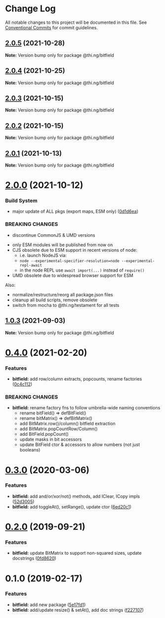 # Change Log

All notable changes to this project will be documented in this file.
See [Conventional Commits](https://conventionalcommits.org) for commit guidelines.

## [2.0.5](https://github.com/thi-ng/umbrella/compare/@thi.ng/bitfield@2.0.4...@thi.ng/bitfield@2.0.5) (2021-10-28)

**Note:** Version bump only for package @thi.ng/bitfield





## [2.0.4](https://github.com/thi-ng/umbrella/compare/@thi.ng/bitfield@2.0.3...@thi.ng/bitfield@2.0.4) (2021-10-25)

**Note:** Version bump only for package @thi.ng/bitfield





## [2.0.3](https://github.com/thi-ng/umbrella/compare/@thi.ng/bitfield@2.0.2...@thi.ng/bitfield@2.0.3) (2021-10-15)

**Note:** Version bump only for package @thi.ng/bitfield





## [2.0.2](https://github.com/thi-ng/umbrella/compare/@thi.ng/bitfield@2.0.1...@thi.ng/bitfield@2.0.2) (2021-10-15)

**Note:** Version bump only for package @thi.ng/bitfield





## [2.0.1](https://github.com/thi-ng/umbrella/compare/@thi.ng/bitfield@2.0.0...@thi.ng/bitfield@2.0.1) (2021-10-13)

**Note:** Version bump only for package @thi.ng/bitfield





# [2.0.0](https://github.com/thi-ng/umbrella/compare/@thi.ng/bitfield@1.0.3...@thi.ng/bitfield@2.0.0) (2021-10-12)


### Build System

* major update of ALL pkgs (export maps, ESM only) ([0d1d6ea](https://github.com/thi-ng/umbrella/commit/0d1d6ea9fab2a645d6c5f2bf2591459b939c09b6))


### BREAKING CHANGES

* discontinue CommonJS & UMD versions

- only ESM modules will be published from now on
- CJS obsolete due to ESM support in recent versions of node:
  - i.e. launch NodeJS via:
  - `node --experimental-specifier-resolution=node --experimental-repl-await`
  - in the node REPL use `await import(...)` instead of `require()`
- UMD obsolete due to widespread browser support for ESM

Also:
- normalize/restructure/reorg all package.json files
- cleanup all build scripts, remove obsolete
- switch from mocha to @thi.ng/testament for all tests






##  [1.0.3](https://github.com/thi-ng/umbrella/compare/@thi.ng/bitfield@1.0.2...@thi.ng/bitfield@1.0.3) (2021-09-03) 

**Note:** Version bump only for package @thi.ng/bitfield 

#  [0.4.0](https://github.com/thi-ng/umbrella/compare/@thi.ng/bitfield@0.3.30...@thi.ng/bitfield@0.4.0) (2021-02-20) 

###  Features 

- **bitfield:** add row/column extracts, popcounts, rename factories ([0c4c112](https://github.com/thi-ng/umbrella/commit/0c4c1127cbb9bd6fb071837adef2d7b65e2de533)) 

###  BREAKING CHANGES 

- **bitfield:** rename factory fns to follow umbrella-wide naming conventions 
    - rename bitField() => defBitField() 
    - rename bitMatrix() => defBitMatrix() 
    - add BitMatrix.row()/column() bitfield extraction 
    - add BitMatrix.popCountRow/Column() 
    - add BitField.popCount() 
    - update masks in bit accessors 
    - update BitField ctor & accessors to allow numbers (not just booleans) 

#  [0.3.0](https://github.com/thi-ng/umbrella/compare/@thi.ng/bitfield@0.2.8...@thi.ng/bitfield@0.3.0) (2020-03-06) 

###  Features 

- **bitfield:** add and/or/xor/not() methods, add IClear, ICopy impls ([52d3005](https://github.com/thi-ng/umbrella/commit/52d3005281c90b89d41d3b2504e3eb47cafa6e03)) 
- **bitfield:** add toggleAt(), setRange(), update ctor ([6ed20c1](https://github.com/thi-ng/umbrella/commit/6ed20c13768fe3bdd38990ee79c865a13775fc2d)) 

#  [0.2.0](https://github.com/thi-ng/umbrella/compare/@thi.ng/bitfield@0.1.12...@thi.ng/bitfield@0.2.0) (2019-09-21) 

###  Features 

- **bitfield:** update BitMatrix to support non-squared sizes, update docstrings ([0fd8620](https://github.com/thi-ng/umbrella/commit/0fd8620)) 

#  0.1.0 (2019-02-17) 

###  Features 

- **bitfield:** add new package ([5e17fd1](https://github.com/thi-ng/umbrella/commit/5e17fd1)) 
- **bitfield:** add/update resize() & setAt(), add doc strings ([f227107](https://github.com/thi-ng/umbrella/commit/f227107))

